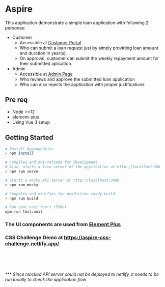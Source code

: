 # Aspire
This application demonstrate a simple loan application with following 2 personas: 
* Customer
  * Accessible at [Customer Portal](http://localhost:8080/home?role=admin) 
  * Who can submit a loan request just by simply providing loan amount and duration in year(s).
  * On approval, customer can submit the weekly repayment amount for their submitted aplication.
* Admin
  * Accessible at [Admin Page](http://localhost:8080/home?role=admin) 
  * Who reviews and approve the submitted loan application
  * Who can also rejects the application with proper justifications


## Pre req
* Node >=12
* element-plus
* Using Vue 3 setup

## Getting Started
 
  ```bash
  # Install Dependencies
  > npm install
  ```

```bash
# Compiles and hot-reloads for development
# Also, starts a live server of the application at http://localhost:8080
> npm run serve
```

```bash
# Starts a mocky API server at http://localhost:3000
> npm run mocky
```

```bash
# Compiles and minifies for production ready build
> npm run build
```

```bash
# Run your unit tests (ToDo)
npm run test:unit
```

### The UI components are used from [Element Plus](https://element-plus.org/#/en-US)

### CSS Challenge Demo at https://aspire-css-challenge.netlify.app/

<br>
<br>
<br>

*** *Since mocked API server could not be deployed to netlify, it needs to be run locally to check the application flow*